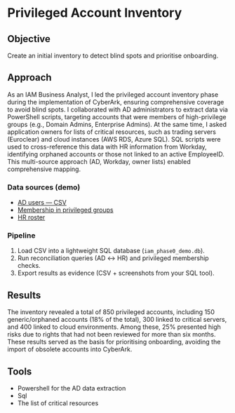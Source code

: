 # Privileged Account Inventory 

## Objective 
Create an initial inventory to detect blind spots and prioritise onboarding.

## Approach 
As an IAM Business Analyst, I led the privileged account inventory phase during the implementation of CyberArk, ensuring comprehensive coverage to avoid blind spots.
I collaborated with AD administrators to extract data via PowerShell scripts, targeting accounts that were members of high-privilege groups (e.g., Domain Admins, Enterprise Admins). At the same time, I asked application owners for lists of critical resources, such as trading servers (Euroclear) and cloud instances (AWS RDS, Azure SQL). SQL scripts were used to cross-reference this data with HR information from Workday, identifying orphaned accounts or those not linked to an active EmployeeID. This multi-source approach (AD, Workday, owner lists) enabled comprehensive mapping.

### Data sources (demo)

- [AD users — CSV](../99_Support-documents/diagrams/ad_users.csv)
- [Membership in privileged groups](../99_Support-documents/diagrams/ad_priv_membership.csv)
- [HR roster](99_Support-documents/diagrams/hr_employees.csv)

### Pipeline

1) Load CSV into a lightweight SQL database (`iam_phase0_demo.db`).  
2) Run reconciliation queries (AD ↔ HR) and privileged membership checks.  
3) Export results as evidence (CSV + screenshots from your SQL tool).



## Results
The inventory revealed a total of 850 privileged accounts, including 150 generic/orphaned accounts (18% of the total), 300 linked to critical servers, and 400 linked to cloud environments. Among these, 25% presented high risks due to rights that had not been reviewed for more than six months. These results served as the basis for prioritising onboarding, avoiding the import of obsolete accounts into CyberArk.

## Tools 
- Powershell for the AD data extraction
- Sql
- The list of critical resources
